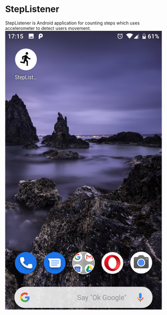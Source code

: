 # StepListener

StepListener is Android application for counting steps which uses accelerometer to detect users movement.
<img src="/img/StepListener-installed.png">
